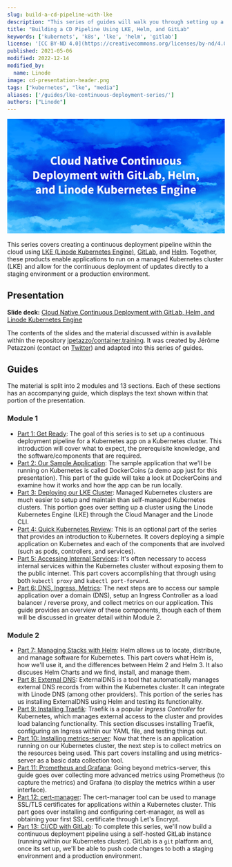 ```yaml
---
slug: build-a-cd-pipeline-with-lke
description: "This series of guides will walk you through setting up a continous deployment pipeline with GitLab, Helm, and LKE (Linode Kubernetes Engine)."
title: "Building a CD Pipeline Using LKE, Helm, and GitLab"
keywords: ['kubernets', 'k8s', 'lke', 'helm', 'gitlab']
license: '[CC BY-ND 4.0](https://creativecommons.org/licenses/by-nd/4.0)'
published: 2021-05-06
modified: 2022-12-14
modified_by:
  name: Linode
image: cd-presentation-header.png
tags: ["kubernetes", "lke", "media"]
aliases: ['/guides/lke-continuous-deployment-series/']
authors: ["Linode"]
---
```


![Cloud Native Continuous Deployment with GitLab, Helm, and Linode Kubernetes Engine](cd-presentation-header.png "Cloud Native Continuous Deployment with GitLab, Helm, and Linode Kubernetes Engine")

This series covers creating a continuous deployment pipeline within the cloud using [LKE (Linode Kubernetes Engine)](https://www.linode.com/products/kubernetes/), [GitLab](https://about.gitlab.com/), and [Helm](https://helm.sh/). Together, these products enable applications to run on a managed Kubernetes cluster (LKE) and allow for the continuous deployment of updates directly to a staging environment or a production environment.

## Presentation

**Slide deck:** [Cloud Native Continuous Deployment with GitLab, Helm, and Linode Kubernetes Engine](https://2021-03-lke.container.training/)

The contents of the slides and the material discussed within is available within the repository [jpetazzo/container.training](https://github.com/jpetazzo/container.training/tree/2021-03-lke). It was created by Jérôme Petazzoni (contact on [Twitter](https://twitter.com/jpetazzo)) and adapted into this series of guides.

## Guides

The material is split into 2 modules and 13 sections. Each of these sections has an accompanying guide, which displays the text shown within that portion of the presentation.

### Module 1

- [Part 1: Get Ready](/docs/guides/build-a-cd-pipeline-with-lke-part-1/): The goal of this series is to set up a continuous deployment pipeline for a Kubernetes app on a Kubernetes cluster. This introduction will cover what to expect, the prerequisite knowledge, and the software/components that are required.
- [Part 2: Our Sample Application](/docs/guides/build-a-cd-pipeline-with-lke-part-2/): The sample application that we'll be running on Kubernetes is called DockerCoins (a demo app just for this presentation). This part of the guide will take a look at DockerCoins and examine how it works and how the app can be run locally.
- [Part 3: Deploying our LKE Cluster](/docs/guides/build-a-cd-pipeline-with-lke-part-3/): Managed Kubernetes clusters are much easier to setup and maintain than self-managed Kubernetes clusters. This portion goes over setting up a cluster using the Linode Kubernetes Engine (LKE) through the Cloud Manager and the Linode CLI.
- [Part 4: Quick Kubernetes Review](/docs/guides/build-a-cd-pipeline-with-lke-part-4/): This is an optional part of the series that provides an introduction to Kubernetes. It covers deploying a simple application on Kubernetes and each of the components that are involved (such as pods, controllers, and services).
- [Part 5: Accessing Internal Services](/docs/guides/build-a-cd-pipeline-with-lke-part-5/): It's often necessary to access internal services within the Kubernetes cluster without exposing them to the public internet. This part covers accomplishing that through using both `kubectl proxy` and `kubectl port-forward`.
- [Part 6: DNS, Ingress, Metrics](/docs/guides/build-a-cd-pipeline-with-lke-part-6/): The next steps are to access our sample application over a domain (DNS), setup an Ingress Controller as a load balancer / reverse proxy, and collect metrics on our application. This guide provides an overview of these components, though each of them will be discussed in greater detail within Module 2.

### Module 2

- [Part 7: Managing Stacks with Helm](/docs/guides/build-a-cd-pipeline-with-lke-part-7/): Helm allows us to locate, distribute, and manage software for Kubernetes. This part covers what Helm is, how we'll use it, and the differences between Helm 2 and Helm 3. It also discuses Helm Charts and we find, install, and manage them.
- [Part 8: External DNS](/docs/guides/build-a-cd-pipeline-with-lke-part-8/): ExternalDNS is a tool that automatically manages external DNS records from within the Kubernetes cluster. It can integrate with Linode DNS (among other providers). This portion of the series has us installing ExternalDNS using Helm and testing its functionality.
- [Part 9: Installing Traefik](/docs/guides/build-a-cd-pipeline-with-lke-part-9/): Traefik is a popular *Ingress Controller* for Kubernetes, which manages external access to the cluster and provides load balancing functionality. This section discusses installing Traefik, configuring an Ingress within our YAML file, and testing things out.
- [Part 10: Installing metrics-server](/docs/guides/build-a-cd-pipeline-with-lke-part-10/): Now that there is an application running on our Kubernetes cluster, the next step is to collect metrics on the resources being used. This part covers installing and using metrics-server as a basic data collection tool.
- [Part 11: Prometheus and Grafana](/docs/guides/build-a-cd-pipeline-with-lke-part-11/): Going beyond metrics-server, this guide goes over collecting more advanced metrics using Prometheus (to capture the metrics) and Grafana (to display the metrics within a user interface).
- [Part 12: cert-manager](/docs/guides/build-a-cd-pipeline-with-lke-part-12/): The cert-manager tool can be used to manage SSL/TLS certificates for applications within a Kubernetes cluster. This part goes over installing and configuring cert-manager, as well as obtaining your first SSL certificate through Let's Encrypt.
- [Part 13: CI/CD with GitLab](/docs/guides/build-a-cd-pipeline-with-lke-part-13/): To complete this series, we'll now build a continuous deployment pipeline using a self-hosted GitLab instance (running within our Kubernetes cluster). GitLab is a `git` platform and, once its set up, we'll be able to push code changes to both a staging environment and a production environment.